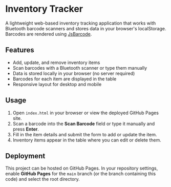 # Inventory Tracker

A lightweight web-based inventory tracking application that works with Bluetooth barcode scanners and stores data in your browser's localStorage. Barcodes are rendered using [JsBarcode](https://github.com/lindell/JsBarcode).

## Features
- Add, update, and remove inventory items
- Scan barcodes with a Bluetooth scanner or type them manually
- Data is stored locally in your browser (no server required)
- Barcodes for each item are displayed in the table
- Responsive layout for desktop and mobile

## Usage
1. Open `index.html` in your browser or view the deployed GitHub Pages site.
2. Scan a barcode into the **Scan Barcode** field or type it manually and press **Enter**.
3. Fill in the item details and submit the form to add or update the item.
4. Inventory items appear in the table where you can edit or delete them.

## Deployment
This project can be hosted on GitHub Pages. In your repository settings, enable **GitHub Pages** for the `main` branch (or the branch containing this code) and select the root directory.
